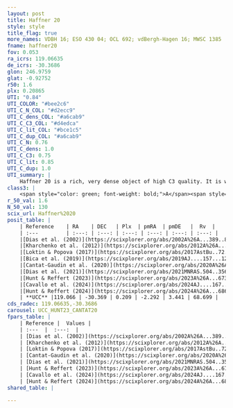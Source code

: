 ```yaml
---
layout: post
title: Haffner 20
style: style
title_flag: true
more_names: VDBH 16; ESO 430 04; OCL 692; vdBergh-Hagen 16; MWSC 1385
fname: haffner20
fov: 0.053
ra_icrs: 119.06635
de_icrs: -30.3686
glon: 246.9759
glat: -0.92752
r50: 1.6
plx: 0.20865
UTI: "0.84"
UTI_COLOR: "#bee2c6"
UTI_C_N_COL: "#d2ecc9"
UTI_C_dens_COL: "#a6cab9"
UTI_C_C3_COL: "#d4edca"
UTI_C_lit_COL: "#bce1c5"
UTI_C_dup_COL: "#a6cab9"
UTI_C_N: 0.76
UTI_C_dens: 1.0
UTI_C_C3: 0.75
UTI_C_lit: 0.85
UTI_C_dup: 1.0
UTI_summary: |
    Haffner 20 is a rich, very dense object of high C3 quality. It is well-studied in the literature.
class3: |
    <span style="color: green; font-weight: bold;">A</span><span style="color: #FFC300; font-weight: bold;">B</span>
r_50_val: 1.6
N_50_val: 130
scix_url: Haffner%2020
posit_table: |
    | Reference    | RA    | DEC   | Plx  | pmRA  | pmDE   |  Rv  |
    | :---         | :---: | :---: | :---: | :---: | :---: | :---: |
    |[Dias et al. (2002)](https://scixplorer.org/abs/2002A%26A...389..871D) | 119.062 | -30.367 | -- | -0.61 | -1.83 | -- |
    |[Kharchenko et al. (2012)](https://scixplorer.org/abs/2012A%26A...543A.156K) | 119.062 | -30.367 | -- | 0.92 | -2.38 | -- |
    |[Loktin & Popova (2017)](https://scixplorer.org/abs/2017AstBu..72..257L) | 119.07 | -30.367 | -- | 0.738 | -0.803 | -- |
    |[Bica et al. (2019)](https://scixplorer.org/abs/2019AJ....157...12B) | 119.072 | -30.359 | -- | -- | -- | -- |
    |[Cantat-Gaudin et al. (2020)](https://scixplorer.org/abs/2020A%26A...640A...1C) | 119.061 | -30.369 | 0.178 | -2.294 | 3.407 | -- |
    |[Dias et al. (2021)](https://scixplorer.org/abs/2021MNRAS.504..356D) | 119.06 | -30.363 | 0.172 | -2.316 | 3.43 | -- |
    |[Hunt & Reffert (2023)](https://scixplorer.org/abs/2023A%26A...673A.114H) | 119.065 | -30.369 | 0.217 | -2.286 | 3.436 | 68.67 |
    |[Cavallo et al. (2024)](https://scixplorer.org/abs/2024AJ....167...12C) | 119.062 | -30.356 | 0.206 | -- | -- | -- |
    |[Hunt & Reffert (2024)](https://scixplorer.org/abs/2024A%26A...686A..42H) | 119.065 | -30.369 | 0.217 | -2.286 | 3.436 | 68.67 |
    | **UCC** |119.066 | -30.369 | 0.209 | -2.292 | 3.441 | 68.699 | 
cds_radec: 119.06635,-30.3686
carousel: UCC_HUNT23_CANTAT20
fpars_table: |
    | Reference |  Values |
    | :---  |  :---:  |
    | [Dias et al. (2002)](https://scixplorer.org/abs/2002A%26A...389..871D) | `E(B-V)=0.569, Dist=3117.0, Age=8.121` |
    | [Kharchenko et al. (2012)](https://scixplorer.org/abs/2012A%26A...543A.156K) | `e_bv=0.562, distance=2910, log_age=8.055` |
    | [Loktin & Popova (2017)](https://scixplorer.org/abs/2017AstBu..72..257L) | `E(B-V)=0.556, Dmod=12.517, logt=8.149` |
    | [Cantat-Gaudin et al. (2020)](https://scixplorer.org/abs/2020A%26A...640A...1C) | `AVNN=1.8, DMNN=13.19, AgeNN=8.29` |
    | [Dias et al. (2021)](https://scixplorer.org/abs/2021MNRAS.504..356D) | `Av=2.231, Dist=3670, logage=7.941, [Fe/H]=-0.103` |
    | [Hunt & Reffert (2023)](https://scixplorer.org/abs/2023A%26A...673A.114H) | `AV50=2.121, diffAV50=1.136, MOD50=13.023, logAge50=8.308` |
    | [Cavallo et al. (2024)](https://scixplorer.org/abs/2024AJ....167...12C) | `AV50=2.39, dMod50=12.79, logAge50=8.27, [Fe/H]50=-0.12` |
    | [Hunt & Reffert (2024)](https://scixplorer.org/abs/2024A%26A...686A..42H) | `MassJ=661.380` |
shared_table: |
    
---
```

